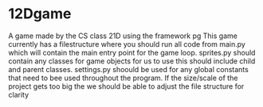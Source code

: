 # 12Dgame
A game made by the CS class 21D using the framework pg
This game currently has a filestructure where you should run all code from main.py which will contain the main entry point for the game loop. sprites.py should contain any classes for game objects for us to use this should include child and parent classes. settings.py shoould be used for any global constants that need to bee used throughout the program. If the size/scale of the project gets too big the we should be able to adjust the file structure for clarity